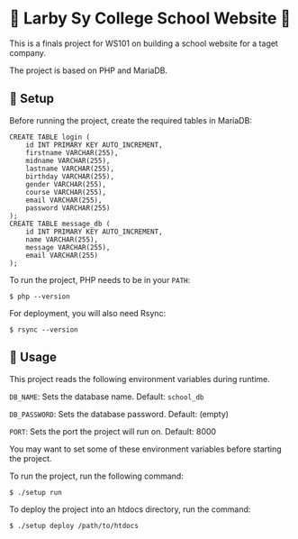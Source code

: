 # 🍋 Larby Sy College School Website 📖

This is a finals project for WS101 on building a school website for a taget company.

The project is based on PHP and MariaDB.

## 🔧 Setup

Before running the project, create the required tables in MariaDB:
```
CREATE TABLE login (
    id INT PRIMARY KEY AUTO_INCREMENT,
    firstname VARCHAR(255),
    midname VARCHAR(255),
    lastname VARCHAR(255),
    birthday VARCHAR(255),
    gender VARCHAR(255),
    course VARCHAR(255),
    email VARCHAR(255),
    password VARCHAR(255)
); 
CREATE TABLE message_db (
    id INT PRIMARY KEY AUTO_INCREMENT,
    name VARCHAR(255),
    message VARCHAR(255),
    email VARCHAR(255)
);
```

To run the project, PHP needs to be in your `PATH`:
```
$ php --version
```

For deployment, you will also need Rsync:
```
$ rsync --version
```

## 🚀 Usage

This project reads the following environment variables during runtime.

`DB_NAME`: Sets the database name. Default: `school_db`

`DB_PASSWORD`: Sets the database password. Default: (empty)

`PORT`: Sets the port the project will run on. Default: 8000

You may want to set some of these environment variables before starting the project.

To run the project, run the following command:
```
$ ./setup run
```

To deploy the project into an htdocs directory, run the command:
```
$ ./setup deploy /path/to/htdocs
```

